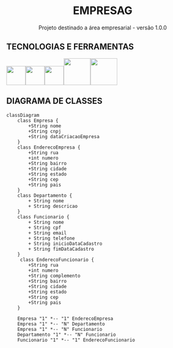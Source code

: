 <h1 align="center">EMPRESAG</h1>
<p align="center">Projeto destinado a área empresarial - versão 1.0.0</p>


## TECNOLOGIAS E FERRAMENTAS
<img src="https://cdn.jsdelivr.net/gh/devicons/devicon@latest/icons/java/java-original-wordmark.svg" width="50" height="50" /><img 
src="https://cdn.jsdelivr.net/gh/devicons/devicon@latest/icons/spring/spring-original-wordmark.svg" width="50" height="50" /><img 
src="https://cdn.jsdelivr.net/gh/devicons/devicon@latest/icons/intellij/intellij-original.svg" width="50" height="50" /><img 
src="https://cdn.jsdelivr.net/gh/devicons/devicon@latest/icons/postman/postman-original-wordmark.svg" width="70" height="70" /><img 
src="https://cdn.jsdelivr.net/gh/devicons/devicon@latest/icons/swagger/swagger-plain-wordmark.svg" height="70" width="70" />

## DIAGRAMA DE CLASSES
```mermaid
classDiagram
    class Empresa {
        +String nome
        +String cnpj
        +String dataCriacaoEmpresa
    }
    class EnderecoEmpresa {   
        +String rua
        +int numero
        +String bairro
        +String cidade
        +String estado
        +String cep
        +String pais
    }
    class Departamento {
        + String nome
        + String descricao
    }
    class Funcionario {
        + String nome
        + String cpf
        + String email
        + String telefone
        + String inicioDataCadastro
        + String fimDataCadastro
    }
     class EnderecoFuncionario {   
        +String rua
        +int numero
        +String complemento
        +String bairro
        +String cidade
        +String estado
        +String cep
        +String pais
    }

    Empresa "1" *-- "1" EnderecoEmpresa
    Empresa "1" *-- "N" Departamento
    Empresa "1" *-- "N" Funcionario
    Departamento "1" *-- "N" Funcionario
    Funcionario "1" *-- "1" EnderecoFuncionario

```


          
          
          
          
